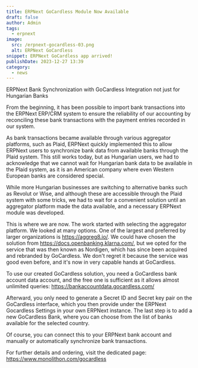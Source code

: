 ```yaml
---
title: ERPNext GoCardless Module Now Available
draft: false
author: Admin
tags:
  - erpnext
image:
  src: /erpnext-gocardless-03.png
  alt: ERPNext GoCardless
snippet: ERPNext GoCardless app arrived!
publishDate: 2023-12-27 13:39
category:
  - news
---
```


<p>ERPNext Bank Synchronization with GoCardless Integration not just for Hungarian Banks</p>

<p>From the beginning, it has been possible to import bank transactions into the ERPNext ERP/CRM system to ensure the reliability of our accounting by reconciling these bank transactions with the payment entries recorded in our system.</p>

<p>As bank transactions became available through various aggregator platforms, such as Plaid, ERPNext quickly implemented this to allow ERPNext users to synchronize bank data from available banks through the Plaid system. This still works today, but as Hungarian users, we had to acknowledge that we cannot wait for Hungarian bank data to be available in the Plaid system, as it is an American company where even Western European banks are considered special.</p>

<p>While more Hungarian businesses are switching to alternative banks such as Revolut or Wise, and although these are accessible through the Plaid system with some tricks, we had to wait for a convenient solution until an aggregator platform made the data available, and a necessary ERPNext module was developed.</p>

<p>This is where we are now. The work started with selecting the aggregator platform. We looked at many options. One of the largest and preferred by larger organizations is <a href="https://aggreg8.io/">https://aggreg8.io/</a>. We could have chosen the solution from <a href="https://docs.openbanking.klarna.com/">https://docs.openbanking.klarna.com/</a>, but we opted for the service that was then known as Nordigen, which has since been acquired and rebranded by GoCardless. We don't regret it because the service was good even before, and it's now in very capable hands at GoCardless.</p>

<p>To use our created GoCardless solution, you need a GoCardless bank account data account, and the free one is sufficient as it allows almost unlimited queries: <a href="https://bankaccountdata.gocardless.com/">https://bankaccountdata.gocardless.com/</a></p>

<p>Afterward, you only need to generate a Secret ID and Secret key pair on the GoCardless interface, which you then provide under the ERPNext Gocardless Settings in your own ERPNext instance. The last step is to add a new GoCardless Bank, where you can choose from the list of banks available for the selected country.</p>

<p>Of course, you can connect this to your ERPNext bank account and manually or automatically synchronize bank transactions.</p>
<p>For further details and ordering, visit the dedicated page: <a href="https://www.monolithon.com/gocardless">https://www.monolithon.com/gocardless</a></p>
